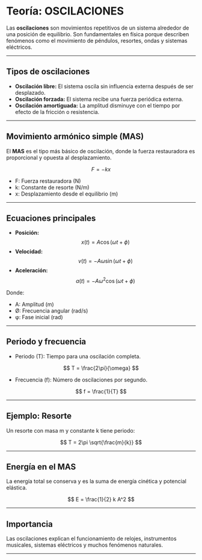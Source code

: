 
# Teoría: OSCILACIONES

Las **oscilaciones** son movimientos repetitivos de un sistema alrededor de una posición de equilibrio. Son fundamentales en física porque describen fenómenos como el movimiento de péndulos, resortes, ondas y sistemas eléctricos.

---

## Tipos de oscilaciones

- **Oscilación libre:** El sistema oscila sin influencia externa después de ser desplazado.
- **Oscilación forzada:** El sistema recibe una fuerza periódica externa.
- **Oscilación amortiguada:** La amplitud disminuye con el tiempo por efecto de la fricción o resistencia.

---

## Movimiento armónico simple (MAS)

El **MAS** es el tipo más básico de oscilación, donde la fuerza restauradora es proporcional y opuesta al desplazamiento.

$$ F = -k x $$

- F: Fuerza restauradora (N)
- k: Constante de resorte (N/m)
- x: Desplazamiento desde el equilibrio (m)

---

## Ecuaciones principales

- **Posición:**  
  $$ x(t) = A \cos(\omega t + \phi) $$
- **Velocidad:**  
  $$ v(t) = -A \omega \sin(\omega t + \phi) $$
- **Aceleración:**  
  $$ a(t) = -A \omega^2 \cos(\omega t + \phi) $$

Donde:
- A: Amplitud (m)
- Ø: Frecuencia angular (rad/s)
- φ: Fase inicial (rad)

---

## Periodo y frecuencia

- Periodo (T): Tiempo para una oscilación completa.

$$ T = \frac{2\pi}{\omega} $$

- Frecuencia (f): Número de oscilaciones por segundo.

$$ f = \frac{1}{T} $$

---

## Ejemplo: Resorte

Un resorte con masa m y constante k tiene periodo:

$$ T = 2\pi \sqrt{\frac{m}{k}} $$

---

## Energía en el MAS

La energía total se conserva y es la suma de energía cinética y potencial elástica.

$$ E = \frac{1}{2} k A^2 $$

---

## Importancia

Las oscilaciones explican el funcionamiento de relojes, instrumentos musicales, sistemas eléctricos y muchos fenómenos naturales.

---
